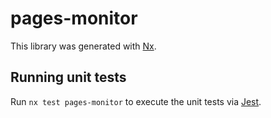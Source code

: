 # pages-monitor

This library was generated with [Nx](https://nx.dev).

## Running unit tests

Run `nx test pages-monitor` to execute the unit tests via [Jest](https://jestjs.io).
